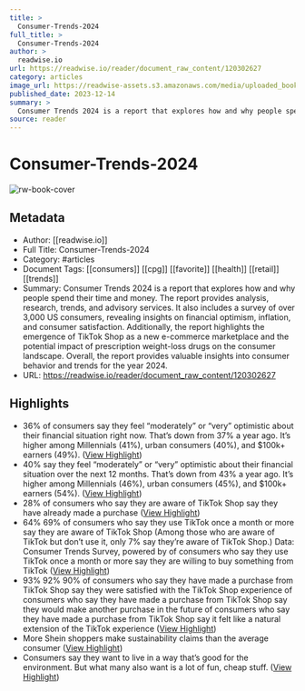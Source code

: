 ```yaml
---
title: >
  Consumer-Trends-2024
full_title: >
  Consumer-Trends-2024
author: >
  readwise.io
url: https://readwise.io/reader/document_raw_content/120302627
category: articles
image_url: https://readwise-assets.s3.amazonaws.com/media/uploaded_book_covers/profile_276497/y0zruljZ6N2Oj1lQL1W4S0WtAR1mO4ek976uQaS86Mg-cove_KNH5MhS.png
published_date: 2023-12-14
summary: >
  Consumer Trends 2024 is a report that explores how and why people spend their time and money. The report provides analysis, research, trends, and advisory services. It also includes a survey of over 3,000 US consumers, revealing insights on financial optimism, inflation, and consumer satisfaction. Additionally, the report highlights the emergence of TikTok Shop as a new e-commerce marketplace and the potential impact of prescription weight-loss drugs on the consumer landscape. Overall, the report provides valuable insights into consumer behavior and trends for the year 2024.
source: reader
---
```

# Consumer-Trends-2024

![rw-book-cover](https://readwise-assets.s3.amazonaws.com/media/uploaded_book_covers/profile_276497/y0zruljZ6N2Oj1lQL1W4S0WtAR1mO4ek976uQaS86Mg-cove_KNH5MhS.png)

## Metadata
- Author: [[readwise.io]]
- Full Title: Consumer-Trends-2024
- Category: #articles
- Document Tags: [[consumers]] [[cpg]] [[favorite]] [[health]] [[retail]] [[trends]] 
- Summary: Consumer Trends 2024 is a report that explores how and why people spend their time and money. The report provides analysis, research, trends, and advisory services. It also includes a survey of over 3,000 US consumers, revealing insights on financial optimism, inflation, and consumer satisfaction. Additionally, the report highlights the emergence of TikTok Shop as a new e-commerce marketplace and the potential impact of prescription weight-loss drugs on the consumer landscape. Overall, the report provides valuable insights into consumer behavior and trends for the year 2024.
- URL: https://readwise.io/reader/document_raw_content/120302627

## Highlights
- 36% of consumers say they feel “moderately” or “very” optimistic about their financial situation right now.
  That’s down from 37% a year ago.
  It’s higher among Millennials (41%), urban consumers (40%), and $100k+ earners (49%). ([View Highlight](https://read.readwise.io/read/01hqjkxjn5ay36gpqxfpfvcd18))
- 40% say they feel “moderately” or “very” optimistic about their financial situation over the next 12 months.
  That’s down from 43% a year ago.
  It’s higher among Millennials (46%), urban consumers (45%), and $100k+ earners (54%). ([View Highlight](https://read.readwise.io/read/01hqjkxp6jcf37z8sp6e67vn12))
- 28% of consumers who say they are aware of TikTok Shop say they have already made a purchase ([View Highlight](https://read.readwise.io/read/01hqjmc5h3cz3s7ynz57jh6ngf))
- 64% 69% of consumers who say they use TikTok once a month or more say they are aware of TikTok Shop (Among those who are aware of TikTok but don’t use it, only 7% say they’re aware of TikTok Shop.) Data: Consumer Trends Survey, powered by of consumers who say they use TikTok once a month or more say they are willing to buy something from TikTok ([View Highlight](https://read.readwise.io/read/01hqjmcg76fax7bj7mymv3rt4x))
- 93% 92% 90% of consumers who say they have made a purchase from TikTok Shop say they were satisfied with the TikTok Shop experience of consumers who say they have made a purchase from TikTok Shop say they would make another purchase in the future of consumers who say they have made a purchase from TikTok Shop say it felt like a natural extension of the TikTok experience ([View Highlight](https://read.readwise.io/read/01hqjmemq3ntm4maqabqzhfrw5))
- More Shein shoppers make sustainability claims than the average consumer ([View Highlight](https://read.readwise.io/read/01hqjmg3fe1zstae3x9b7tek0d))
- Consumers say they want to live in a way that’s good for the environment.
  But what many also want is a lot of fun, cheap stuff. ([View Highlight](https://read.readwise.io/read/01hqjmjf3khkdvg3qescts3w3m))


